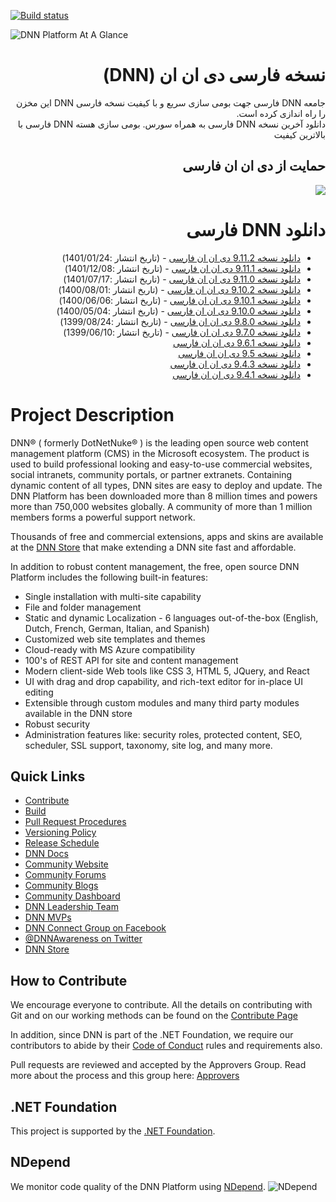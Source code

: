 
[![Build status](https://dotnet.visualstudio.com/DNN/_apis/build/status/dnnsoftware.Dnn.Platform?branchName=develop)](https://dotnet.visualstudio.com/DNN/_build/latest?definitionId=145&branchName=develop)

![DNN Platform At A Glance](dnnplatform.png)
<div dir="rtl" align="right">
  <h1>نسخه فارسی دی ان ان (DNN)</h1>

جامعه DNN فارسی جهت بومی سازی سریع و با کیفیت نسخه فارسی DNN این مخزن را راه اندازی کرده است.<br/>
دانلود آخرین نسخه DNN فارسی به همراه سورس.
بومی سازی هسته DNN فارسی با بالاترین کیفیت


## حمایت از دی ان ان فارسی
  <a href="https://zarinp.al/Persian-DnnSoftware.ir"><img src='https://www.persian-dnnsoftware.ir/Portals/0/Images/Donate-200.png?ver=fyr_22nW-rkmf1ULsTwYMg%3d%3d' /></a>

# دانلود DNN فارسی
* [دانلود نسخه 9.11.2 دی ان ان فارسی](https://github.com/Persian-DnnSoftware/Dnn.Platform/releases/tag/v9.11.2-persian) - (تاریخ انتشار :1401/01/24)
* [دانلود نسخه 9.11.1 دی ان ان فارسی](https://github.com/Persian-DnnSoftware/Dnn.Platform/releases/tag/v9.11.1-persian) - (تاریخ انتشار :1401/12/08)
* [دانلود نسخه 9.11.0 دی ان ان فارسی](https://github.com/Persian-DnnSoftware/Dnn.Platform/releases/tag/v9.11.0-persian) - (تاریخ انتشار :1401/07/17)
* [دانلود نسخه 9.10.2 دی ان ان فارسی](https://github.com/Persian-DnnSoftware/Dnn.Platform/releases/tag/v9.10.2-persian) - (تاریخ انتشار :1400/08/01)
* [دانلود نسخه 9.10.1 دی ان ان فارسی](https://github.com/Persian-DnnSoftware/Dnn.Platform/releases/tag/v9.10.1-persian) - (تاریخ انتشار :1400/06/06)
* [دانلود نسخه 9.10.0 دی ان ان فارسی](https://github.com/Persian-DnnSoftware/Dnn.Platform/releases/tag/v9.10.0-persian) - (تاریخ انتشار :1400/05/04)
* [دانلود نسخه 9.8.0 دی ان ان فارسی](https://github.com/Persian-DnnSoftware/Dnn.Platform/releases/tag/v9.8.0-persian) - (تاریخ انتشار :1399/08/24)
* [دانلود نسخه 9.7.0 دی ان ان فارسی](https://github.com/Persian-DnnSoftware/Dnn.Platform/releases/tag/v9.7.0-persian) - (تاریخ انتشار :1399/06/10)
* [دانلود نسخه 9.6.1 دی ان ان فارسی](https://github.com/Persian-DnnSoftware/Dnn.Platform/releases/tag/v9.6.1-persian)
* [دانلود نسخه 9.5 دی ان ان فارسی](https://github.com/Persian-DnnSoftware/Dnn.Platform/releases/tag/v9.5.0-persian)
* [دانلود نسخه 9.4.3 دی ان ان فارسی](https://github.com/Persian-DnnSoftware/Dnn.Platform/releases/tag/v9.4.3-persian)
* [دانلود نسخه 9.4.1 دی ان ان فارسی](https://github.com/Persian-DnnSoftware/Dnn.Platform/releases/tag/v9.4.1-persian)
  </div>

# Project Description

DNN® ( formerly DotNetNuke® ) is the leading open source web content management platform (CMS) in the Microsoft ecosystem. The product is used to build professional looking and easy-to-use commercial websites, social intranets, community portals, or partner extranets. Containing dynamic content of all types, DNN sites are easy to deploy and update. The DNN Platform has been downloaded more than 8 million times and powers more than 750,000 websites globally. A community of more than 1 million members forms a powerful support network. 

Thousands of free and commercial extensions, apps and skins are available at the [DNN Store](http://store.dnnsoftware.com/) that make extending a DNN site fast and affordable.

In addition to robust content management, the free, open source DNN Platform includes the following built-in features:

* Single installation with multi-site capability
* File and folder management
* Static and dynamic Localization - 6 languages out-of-the-box (English, Dutch, French, German, Italian, and Spanish)
* Customized web site templates and themes
* Cloud-ready with MS Azure compatibility
* 100's of REST API for site and content management
* Modern client-side Web tools like CSS 3, HTML 5, JQuery, and React
* UI with drag and drop capability, and rich-text editor for in-place UI editing
* Extensible through custom modules and many third party modules available in the DNN store
* Robust security
* Administration features like: security roles, protected content, SEO, scheduler, SSL support, taxonomy, site log, and many more.

## Quick Links

* [Contribute](CONTRIBUTING.md)
* [Build](.github/BUILD.md)
* [Pull Request Procedures](.github/PULL_REQUEST_PROCESS.md)
* [Versioning Policy](.github/VERSIONING_POLICY.md)
* [Release Schedule](.github/RELEASE_SCHEDULE.md)
* [DNN Docs](https://dnndocs.com)
* [Community Website](https://dnncommunity.org)
* [Community Forums](https://dnncommunity.org/forums)
* [Community Blogs](https://dnncommunity.org/blogs)
* [Community Dashboard](https://dnncommunity.org/Community/Dashboard)
* [DNN Leadership Team](https://dnncommunity.org/Community/Leadership-Team)
* [DNN MVPs](https://dnncommunity.org/Community/MVPs/Current-MVPs)
* [DNN Connect Group on Facebook](https://www.facebook.com/groups/dnnconnect/)
* [@DNNAwareness on Twitter](https://www.Twitter.com/DNN)
* [DNN Store](http://store.dnnsoftware.com/)

## How to Contribute

We encourage everyone to contribute.
All the details on contributing with Git and on our working methods can be found on the [Contribute Page](CONTRIBUTING.md)

In addition, since DNN is part of the .NET Foundation, we require our contributors to abide by their [Code of Conduct](https://www.dotnetfoundation.org/code-of-conduct) rules and requirements also.

Pull requests are reviewed and accepted by the Approvers Group. Read more about the process and this group here: [Approvers](.github/APPROVERS.md)

## .NET Foundation

This project is supported by the [.NET Foundation](https://dotnetfoundation.org).

## NDepend

We monitor code quality of the DNN Platform using [NDepend](https://www.ndepend.com).
![NDepend](.github/images/PoweredByNDepend.png)
